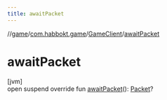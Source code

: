 ```yaml
---
title: awaitPacket
---
```

//[game](../../../index.html)/[com.habbokt.game](../index.html)/[GameClient](index.html)/[awaitPacket](await-packet.html)



# awaitPacket



[jvm]\
open suspend override fun [awaitPacket](await-packet.html)(): [Packet](../../../../api/api/com.habbokt.api.packet/-packet/index.html)?




